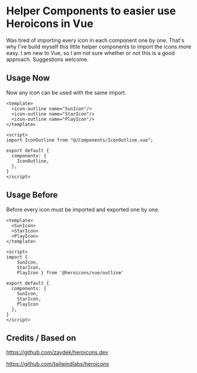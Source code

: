 # Helper Components to easier use Heroicons in Vue

Was tired of importing every icon in each component one by one. That's why I've build myself this little helper components to import the icons more easy. I am new to Vue, so I am not sure whether or not this is a good approach. Suggestions welcome.

## Usage Now

Now any icon can be used with the same import. 

```vue
<template>
  <icon-outline name="SunIcon"/>
  <icon-outline name="StarIcon"/>
  <icon-outline name="PlayIcon"/>
</template>

<script>
import IconOutline from "@/Components/IconOutline.vue";

export default {
  components: {
    IconOutline,
  },
}
</script>
```

## Usage Before

Before every icon must be imported and exported one by one.

```vue
<template>
  <SunIcon>
  <StarIcon>
  <PlayIcon>
</template>

<script>
import { 
    SunIcon, 
    StarIcon, 
    PlayIcon } from '@heroicons/vue/outline'

export default {
  components: {
    SunIcon, 
    StarIcon, 
    PlayIcon    
  },
}
</script>
```

## Credits / Based on
https://github.com/zaydek/heroicons.dev

https://github.com/tailwindlabs/heroicons
